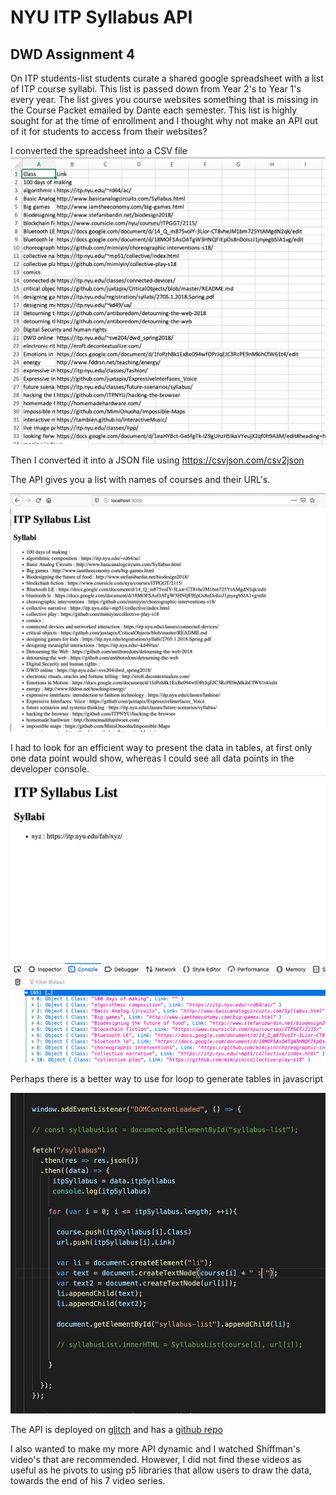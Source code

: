 # NYU ITP Syllabus API
## DWD Assignment 4

On ITP students-list students curate a shared google spreadsheet with a list of ITP course syllabi. This list is passed down from Year 2's to Year 1's every year. The list gives you course websites something that is missing in the Course Packet emailed by Dante each semester. This list is highly sought for at the time of enrollment and I thought why not make an API out of it for students to access from their websites?

I converted the spreadsheet into a CSV file
![itpsyllcsv](itpsyllcsv.png)

Then I converted it into a JSON file using https://csvjson.com/csv2json

The API gives you a list with names of courses and their URL's. 

![itpsyll6](itpsyll6.png)

I had to look for an efficient way to present the data in tables, at first only one data point would show, whereas I could see all data points in the developer console.
![itpsyll2](itpsyll2.png)

Perhaps there is a better way to use for loop to generate tables in javascript

![itpsyll5](itpsyll5.png)

The API is deployed on [glitch](https://bsehgol-dwd-itpsyllabusapi.glitch.me/) and has a [github repo](https://github.com/bsehgol/dwd-itpSyllabusAPI)

I also wanted to make my more API dynamic and I watched Shiffman's video's that are recommended. However, I did not find these videos as useful as he pivots to using p5 libraries that allow users to draw the data, towards the end of his 7 video series. 


